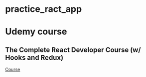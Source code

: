 # practice_ract_app

# Udemy course

## The Complete React Developer Course (w/ Hooks and Redux)

[Course](https://www.udemy.com/course/react-2nd-edition)


